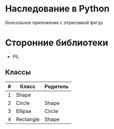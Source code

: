 # Наследование в Python
Консольное приложение с отрисовкой фигур

# Сторонние библиотеки
- PIL
 
## Классы
| # | Класс | Родитель |
|---|---|---|
| 1 | Shape | |
| 2 | Circle | Shape |
| 3 | Ellipse | Circle |
| 4 | Rectangle | Shape |

